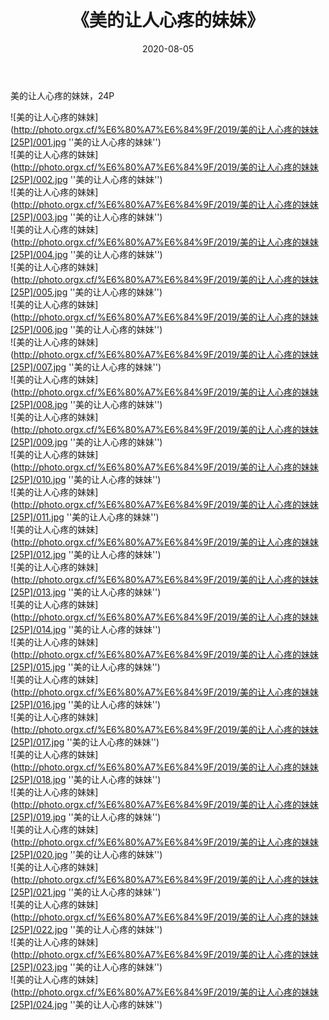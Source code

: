 ﻿---
layout: post
title:  《美的让人心疼的妹妹》
date:   2020-08-05
image: http://photo.orgx.cf/%E6%80%A7%E6%84%9F/2019/美的让人心疼的妹妹[25P]/000.jpg
categories: [美女, 性感, 泳衣]
---

美的让人心疼的妹妹，24P

![美的让人心疼的妹妹](http://photo.orgx.cf/%E6%80%A7%E6%84%9F/2019/美的让人心疼的妹妹[25P]/001.jpg ''美的让人心疼的妹妹'') <br>
![美的让人心疼的妹妹](http://photo.orgx.cf/%E6%80%A7%E6%84%9F/2019/美的让人心疼的妹妹[25P]/002.jpg ''美的让人心疼的妹妹'') <br>
![美的让人心疼的妹妹](http://photo.orgx.cf/%E6%80%A7%E6%84%9F/2019/美的让人心疼的妹妹[25P]/003.jpg ''美的让人心疼的妹妹'') <br>
![美的让人心疼的妹妹](http://photo.orgx.cf/%E6%80%A7%E6%84%9F/2019/美的让人心疼的妹妹[25P]/004.jpg ''美的让人心疼的妹妹'') <br>
![美的让人心疼的妹妹](http://photo.orgx.cf/%E6%80%A7%E6%84%9F/2019/美的让人心疼的妹妹[25P]/005.jpg ''美的让人心疼的妹妹'') <br>
![美的让人心疼的妹妹](http://photo.orgx.cf/%E6%80%A7%E6%84%9F/2019/美的让人心疼的妹妹[25P]/006.jpg ''美的让人心疼的妹妹'') <br>
![美的让人心疼的妹妹](http://photo.orgx.cf/%E6%80%A7%E6%84%9F/2019/美的让人心疼的妹妹[25P]/007.jpg ''美的让人心疼的妹妹'') <br>
![美的让人心疼的妹妹](http://photo.orgx.cf/%E6%80%A7%E6%84%9F/2019/美的让人心疼的妹妹[25P]/008.jpg ''美的让人心疼的妹妹'') <br>
![美的让人心疼的妹妹](http://photo.orgx.cf/%E6%80%A7%E6%84%9F/2019/美的让人心疼的妹妹[25P]/009.jpg ''美的让人心疼的妹妹'') <br>
![美的让人心疼的妹妹](http://photo.orgx.cf/%E6%80%A7%E6%84%9F/2019/美的让人心疼的妹妹[25P]/010.jpg ''美的让人心疼的妹妹'') <br>
![美的让人心疼的妹妹](http://photo.orgx.cf/%E6%80%A7%E6%84%9F/2019/美的让人心疼的妹妹[25P]/011.jpg ''美的让人心疼的妹妹'') <br>
![美的让人心疼的妹妹](http://photo.orgx.cf/%E6%80%A7%E6%84%9F/2019/美的让人心疼的妹妹[25P]/012.jpg ''美的让人心疼的妹妹'') <br>
![美的让人心疼的妹妹](http://photo.orgx.cf/%E6%80%A7%E6%84%9F/2019/美的让人心疼的妹妹[25P]/013.jpg ''美的让人心疼的妹妹'') <br>
![美的让人心疼的妹妹](http://photo.orgx.cf/%E6%80%A7%E6%84%9F/2019/美的让人心疼的妹妹[25P]/014.jpg ''美的让人心疼的妹妹'') <br>
![美的让人心疼的妹妹](http://photo.orgx.cf/%E6%80%A7%E6%84%9F/2019/美的让人心疼的妹妹[25P]/015.jpg ''美的让人心疼的妹妹'') <br>
![美的让人心疼的妹妹](http://photo.orgx.cf/%E6%80%A7%E6%84%9F/2019/美的让人心疼的妹妹[25P]/016.jpg ''美的让人心疼的妹妹'') <br>
![美的让人心疼的妹妹](http://photo.orgx.cf/%E6%80%A7%E6%84%9F/2019/美的让人心疼的妹妹[25P]/017.jpg ''美的让人心疼的妹妹'') <br>
![美的让人心疼的妹妹](http://photo.orgx.cf/%E6%80%A7%E6%84%9F/2019/美的让人心疼的妹妹[25P]/018.jpg ''美的让人心疼的妹妹'') <br>
![美的让人心疼的妹妹](http://photo.orgx.cf/%E6%80%A7%E6%84%9F/2019/美的让人心疼的妹妹[25P]/019.jpg ''美的让人心疼的妹妹'') <br>
![美的让人心疼的妹妹](http://photo.orgx.cf/%E6%80%A7%E6%84%9F/2019/美的让人心疼的妹妹[25P]/020.jpg ''美的让人心疼的妹妹'') <br>
![美的让人心疼的妹妹](http://photo.orgx.cf/%E6%80%A7%E6%84%9F/2019/美的让人心疼的妹妹[25P]/021.jpg ''美的让人心疼的妹妹'') <br>
![美的让人心疼的妹妹](http://photo.orgx.cf/%E6%80%A7%E6%84%9F/2019/美的让人心疼的妹妹[25P]/022.jpg ''美的让人心疼的妹妹'') <br>
![美的让人心疼的妹妹](http://photo.orgx.cf/%E6%80%A7%E6%84%9F/2019/美的让人心疼的妹妹[25P]/023.jpg ''美的让人心疼的妹妹'') <br>
![美的让人心疼的妹妹](http://photo.orgx.cf/%E6%80%A7%E6%84%9F/2019/美的让人心疼的妹妹[25P]/024.jpg ''美的让人心疼的妹妹'') <br>

